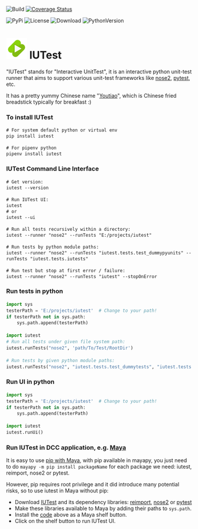 ![Build](https://travis-ci.com/mgland/iutest.svg?token=WGEhoDYTsfEntWSzsqkZ&branch=master)
[![Coverage Status](https://coveralls.io/repos/github/mgland/iutest/badge.svg?branch=master)](https://coveralls.io/github/mgland/iutest?branch=master)

![PyPi](https://img.shields.io/pypi/v/iutest) 
![License](https://img.shields.io/pypi/l/iutest) 
![Download](https://img.shields.io/pypi/dm/iutest)
![PythonVersion](https://img.shields.io/pypi/pyversions/iutest)

[logo]: ./iutest/icons/iutest.svg "IUTest Logo"

# ![logo] IUTest
"IUTest" stands for "Interactive UnitTest", it is an interactive python unit-test runner that aims to support various unit-test frameworks like
[nose2](https://pypi.org/project/nose2/), [pytest](https://pypi.org/project/pytest/), etc.

It has a pretty yummy Chinese name "[Youtiao](https://en.wikipedia.org/wiki/Youtiao)", which is Chinese fried breadstick typically for breakfast :)


### To install IUTest
```shell
# For system default python or virtual env
pip install iutest

# For pipenv python
pipenv install iutest
```

### IUTest Command Line Interface
```shell
# Get version:
iutest --version

# Run IUTest UI:
iutest
# or
iutest --ui

# Run all tests recursively within a directory:
iutest --runner "nose2" --runTests "E:/projects/iutest"

# Run tests by python module paths:
iutest --runner "nose2" --runTests "iutest.tests.test_dummypyunits" --runTests "iutest.tests.iutests"

# Run test but stop at first error / failure:
iutest --runner "nose2" --runTests "iutest" --stopOnError
```

### Run tests in python
```python
import sys
testerPath = 'E:/projects/iutest'  # Change to your path!
if testerPath not in sys.path:
    sys.path.append(testerPath)
    
import iutest
# Run all tests under given file system path:
iutest.runTests("nose2", 'path/To/Test/RootDir')

# Run tests by given python module paths:
iutest.runTests("nose2", "iutest.tests.test_dummytests", "iutest.tests.iutests")
```

### Run UI in python
```python
import sys
testerPath = 'E:/projects/iutest'  # Change to your path!
if testerPath not in sys.path:
    sys.path.append(testerPath)
    
import iutest
iutest.runUi()
```

### Run IUTest in DCC application, e.g. [Maya](https://www.autodesk.com.au/products/maya)
It is easy to use [pip with Maya](http://mgland.com/qa/en/?qa=1748/how-to-use-pip-with-maya), with pip available in mayapy, you just need to do `mayapy -m pip install packageName` for each package we need: iutest, reimport, nose2 or pytest.

However, pip requires root privilege and it did introduce many potential risks, so to use iutest in Maya without pip:
- Download [IUTest](https://pypi.org/project/iutest/) and its dependency libraries:
  [reimport](https://pypi.org/project/reimport/), [nose2](https://pypi.org/project/nose2/) or [pytest](https://pypi.org/project/pytest/)
- Make these libraries available to Maya by adding their paths to `sys.path`.
- Install the [code](#Run-UI-in-python) above as a Maya shelf button.
- Click on the shelf button to run IUTest UI.
